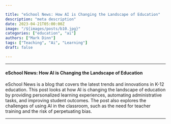 ```yaml
---

title: "eSchool News: How AI is Changing the Landscape of Education"
description: "meta description"
date: 2023-04-21T05:00:00Z
image: "/${images/posts/b10.jpg}"
categories: ["education", "ai"]
authors: ["Mark Dinn"]
tags: ["Teaching", "Ai", "Learning"]
draft: false

---
```


---

#### eSchool News: How AI is Changing the Landscape of Education

eSchool News is a blog that covers the latest trends and innovations in K-12 education. This post looks at how AI is changing the landscape of education by providing personalized learning experiences, automating administrative tasks, and improving student outcomes. The post also explores the challenges of using AI in the classroom, such as the need for teacher training and the risk of perpetuating bias.







---


